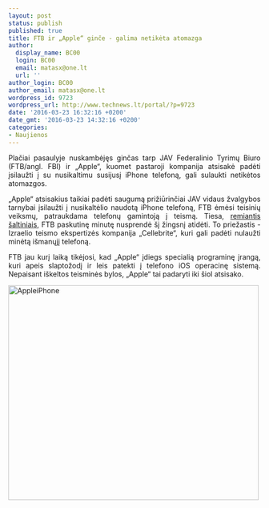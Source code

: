```yaml
---
layout: post
status: publish
published: true
title: FTB ir „Apple“ ginče - galima netikėta atomazga
author:
  display_name: BC00
  login: BC00
  email: matasx@one.lt
  url: ''
author_login: BC00
author_email: matasx@one.lt
wordpress_id: 9723
wordpress_url: http://www.technews.lt/portal/?p=9723
date: '2016-03-23 16:32:16 +0200'
date_gmt: '2016-03-23 14:32:16 +0200'
categories:
- Naujienos
---
```

<p style="text-align: justify;">Plačiai pasaulyje nuskambėjęs ginčas tarp JAV Federalinio Tyrimų Biuro (FTB/angl. FBI) ir „Apple“, kuomet pastaroji kompanija atsisakė padėti įsilaužti į su nusikaltimu susijusį iPhone telefoną, gali sulaukti netikėtos atomazgos.</p>
<p style="text-align: justify;">„Apple“ atsisakius taikiai padėti saugumą prižiūrinčiai JAV vidaus žvalgybos tarnybai įsilaužti į nusikaltėlio naudotą iPhone telefoną, FTB ėmėsi teisinių veiksmų, patraukdama telefonų gamintoją į teismą. Tiesa, <a href="http://www.reuters.com/article/us-apple-encryption-cellebrite-idUSKCN0WP17J?feedType=RSS&amp;feedName=technologyNews">remiantis šaltiniais</a>, FTB paskutinę minutę nusprendė šį žingsnį atidėti. To priežastis - Izraelio teismo ekspertizės kompanija „Cellebrite“, kuri gali padėti nulaužti minėtą išmanųjį telefoną.</p>
<p style="text-align: justify;">FTB jau kurį laiką tikėjosi, kad „Apple“ įdiegs specialią programinę įrangą, kuri apeis slaptožodį ir leis patekti į telefono iOS operacinę sistemą. Nepaisant iškeltos teisminės bylos, „Apple“ tai padaryti iki šiol atsisako.</p>
<p><img class="size-medium wp-image-9725 aligncenter" src="http://www.technews.lt/portal/wp-content/uploads/2016/03/AppleiPhone-500x429.jpg" alt="AppleiPhone" width="500" height="429" /></p>
